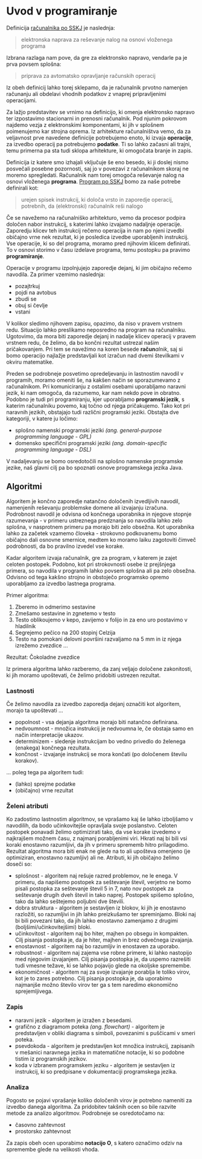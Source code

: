 # Uvod v programiranje

Definicija [računalnika po SSKJ](https://www.fran.si/iskanje?FilteredDictionaryIds=130&View=1&Query=ra%C4%8Dunalnik) je naslednja:

> elektronska naprava za reševanje nalog na osnovi vloženega programa

Izbrana razlaga nam pove, da gre za elektronsko napravo, vendarle pa je prva povsem splošna:

> priprava za avtomatsko opravljanje računskih operacij

Iz obeh definicij lahko torej sklepamo, da je računalnik prvotno namenjen računanju ali obdelavi vhodnih podatkov z vnaprej pripravljenimi operacijami.

Za lažjo predstavitev se vrnimo na definicijo, ki omenja elektronsko napravo ter izpostavimo stacionarni in prenosni računalnik. Pod njunim pokrovom najdemo vezja z elektronskimi komponentami, ki jih v splošnem poimenujemo kar strojna oprema. Iz arhitekture računalništva vemo, da za veljavnost prve navedene definicije potrebujemo enoto, ki izvaja **operacije**, za izvedbo operacij pa potrebujemo **podatke**. Ti so lahko začasni ali trajni, temu primerna pa sta tudi sklopa arhitekture, ki omogočata branje in zapis.

Definicija iz katere smo izhajali vključuje še eno besedo, ki ji doslej nismo posvečali posebne pozornosti, saj jo v povezavi z računalnikom skoraj ne moremo spregledati. Računalnik nam torej omogoča reševanje nalog na osnovi vloženega **programa**. [Program po SSKJ](https://www.fran.si/iskanje?FilteredDictionaryIds=130&View=1&Query=program) bomo za naše potrebe definirali kot:

> urejen spisek instrukcij, ki določa vrsto in zaporedje operacij, potrebnih, da (elektronski) računalnik reši nalogo

Če se navežemo na računalniško arhitekturo, vemo da procesor podpira določen nabor instrukcij, s katerimi lahko izvajamo nadaljnje operacije. Zaporedju klicev teh instrukcij rečemo operacija in nam po njeni izvedbi običajno vrne nek rezultat, ki je posledica izvedbe uporabljenih instrukcij. Vse operacije, ki so del programa, moramo pred njihovim klicem definirati. To v osnovi storimo v času izdelave programa, temu postopku pa pravimo **programiranje**.

Operacije v programu izpolnjujejo zaporedje dejanj, ki jim običajno rečemo navodila. Za primer vzemimo naslednja:

- pozajtrkuj
- pojdi na avtobus
- zbudi se
- obuj si čevlje
- vstani

V kolikor sledimo njihovem zapisu, opazimo, da niso v pravem vrstnem redu. Situacijo lahko preslikamo neposredno na program na računalniku. Ugotovimo, da mora biti zaporedje dejanj in nadalje klicev operacij v pravem vrstnem redu, če želimo, da bo končni rezultat ustrezal našim pričakovanjem. Pri tem se navežimo na koren besede **račun***alnik*, saj si bomo operacijo najlažje predstavljali kot izračun nad dvemi številkami v okviru matematike.

Preden se podrobneje posvetimo opredeljevanju in lastnostim navodil v programih, moramo omeniti še, na kakšen način se sporazumevamo z računalnikom. Pri komuniciranju z ostalimi osebami uporabljamo naravni jezik, ki nam omogoča, da razumemo, kar nam nekdo pove in obratno. Podobno je tudi pri programiranju, kjer uporabljamo **programski jezik**, s katerim računalniku povemo, kaj točno od njega pričakujemo. Tako kot pri naravnih jezikih, obstajajo tudi različni programski jeziki. Obstajta dve kategoriji, v katere ju ločimo:

- splošno namenski programski jeziki *(ang. general-purpose programming language - GPL)*
- domensko specifični programski jeziki *(ang. domain-specific programming language - DSL)*

V nadaljevanju se bomo osredotočili na splošno namenske programske jezike, naš glavni cilj pa bo spoznati osnove programskega jezika Java.

## Algoritmi

Algoritem je končno zaporedje natančno določenih izvedljivih navodil, namenjenih reševanju problemske domene ali izvajanju izračuna. Podrobnost navodil je odvisna od končnega uporabnika in njegove stopnje razumevanja - v primeru ustreznega predznanja so navodila lahko zelo splošna, v nasprotnem primeru pa morajo biti zelo obsežna. Kot uporabnika lahko za začetek vzamemo človeka - strokovno podkovanemu bomo običajno dali osnovne smernice, medtem ko moramo laiku zagotoviti čimveč podrobnosti, da bo pravilno izvedel vse korake.

Kadar algoritem izvaja računalnik, gre za program, v katerem je zajet celoten postopek. Podobno, kot pri strokovnosti osebe iz prejšnjega primera, so navodila v programih lahko povsem splošna ali pa zelo obsežna. Odvisno od tega kakšno strojno in obstoječo programsko opremo uporabljamo za izvedbo lastnega programa.

Primer algoritma:

1. Zberemo in odmerimo sestavine
2. Zmešamo sestavine in zgnetemo v testo
3. Testo oblikoujemo v kepo, zavijemo v folijo in za eno uro postavimo v hladilnik
4. Segrejemo pečico na 200 stopinj Celzija
5. Testo na pomokani delovni površini razvaljamo na 5 mm in iz njega izrežemo zvezdice
...

Rezultat: Čokoladne zvezdice

Iz primera algoritma lahko razberemo, da zanj veljajo določene zakonitosti, ki jih moramo upoštevati, če želimo pridobiti ustrezen rezultat.

### Lastnosti

Če želimo navodila za izvedbo zaporedja dejanj označiti kot algoritem, morajo ta upoštevati ...

- popolnost - vsa dejanja algoritma morajo biti natančno definirana.
- nedvoumnost - množica instrukcij je nedvoumna le, če obstaja samo en način interpretacije ukazov.
- determinizem - sledenje instrukcijam bo vedno privedlo do želenega (enakega) končnega rezultata.
- končnost - izvajanje instrukcij se mora končati (po določenem številu korakov).

... poleg tega pa algoritem tudi:

- (lahko) sprejme podatke
- (običajno) vrne rezultat

### Želeni atributi

Ko zadostimo lastnostim algoritmov, se vprašamo kaj še lahko izboljšamo v navodilih, da bodo učinkovitejše opravljala svoje poslanstvo. Celoten postopek ponavadi želimo optimizirati tako, da vse korake izvedemo v najkrajšem možnem času, z najmanj porabljenimi viri. Hkrati naj bi bili vsi koraki enostavno razumljivi, da jih v primeru sprememb hitro prilagodimo. Rezultat algoritma mora biti enak ne glede na to ali upošteva omenjeno (je optimiziran, enostavno razumljiv) ali ne. Atributi, ki jih običajno želimo doseči so:

- splošnost - algoritem naj rešuje razred problemov, ne le enega. V primeru, da napišemo postopek za seštevanje števil, verjetno ne bomo pisali postopka za seštevanje števil 5 in 7, nato nov postopek za seštevanje drugih dveh števil in tako naprej. Postopek spišemo splošno, tako da lahko seštejemo poljubni dve števili.
- dobra struktura - algoritem je sestavljen iz blokov, ki jih je enostavno razložiti, so razumljivi in jih lahko preizkušamo ter spreminjamo. Bloki naj bi bili povezani tako, da jih lahko enostavno zamenjamo z drugimi (boljšimi/učinkovitejšimi) bloki.
- učinkovitost - algoritem naj bo hiter, majhen po obsegu in kompakten. Cilj pisanja postopka je, da je hiter, majhen in brez odvečnega izvajanja.
- enostavnost - algoritem naj bo razumljiv in enostaven za uporabo.
- robustnost - algoritem naj zajema vse robne primere, ki lahko nastopijo med njegovim izvajanjem. Cilj pisanja postopka je, da uspemo razrešiti tudi vmesne težave, ki se lahko pojavijo glede na okoljske spremembe.
- ekonomičnost - algoritem naj za svoje izvajanje porablja le toliko virov, kot je to zares potrebno. Cilj pisanja postopka je, da uporabimo najmanjše možno število virov ter ga s tem naredimo ekonomično sprejemljivega.

### Zapis

- naravni jezik - algoritem je izražen z besedami.
- grafično z diagramom poteka *(ang. flowchart)* - algoritem je predstavljen v obliki diagrama s simboli, povezanimi s puščicami v smeri poteka.
- psevdokoda - algoritem je predstavljen kot množica instrukcij, zapisanih v mešanici naravnega jezika in matematične notacije, ki so podobne tistim iz programskih jezikov.
- koda v izbranem programskem jeziku - algoritem je sestavljen iz instrukcij, ki so predpisane v dokumentaciji programskega jezika.

### Analiza

Pogosto se pojavi vprašanje koliko določenih virov je potrebno nameniti za izvedbo danega algoritma. Za pridobitev takšnih ocen so bile razvite metode za analizo algoritmov. Podrobneje se osredotočamo na:

- časovno zahtevnost
- prostorsko zahtevnost

Za zapis obeh ocen uporabimo **notacijo O**, s katero označimo odziv na spremembe glede na velikosti vhoda.

